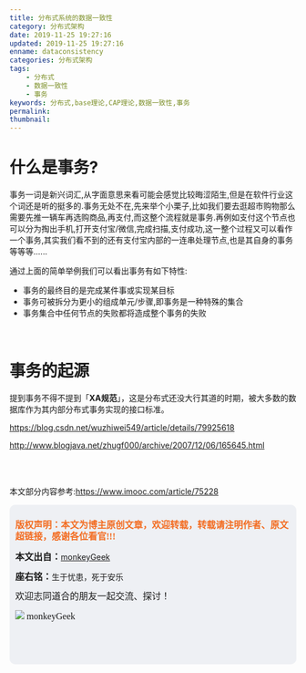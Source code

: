 ```yaml
---
title: 分布式系统的数据一致性
category: 分布式架构
date: 2019-11-25 19:27:16
updated: 2019-11-25 19:27:16
enname: dataconsistency
categories: 分布式架构
tags:
	- 分布式
	- 数据一致性
	- 事务
keywords: 分布式,base理论,CAP理论,数据一致性,事务
permalink:
thumbnail:
---
```


# 什么是事务?

事务一词是新兴词汇,从字面意思来看可能会感觉比较晦涩陌生,但是在软件行业这个词还是听的挺多的.事务无处不在,先来举个小栗子,比如我们要去逛超市购物那么需要先推一辆车再选购商品,再支付,而这整个流程就是事务.<!--more-->再例如支付这个节点也可以分为掏出手机,打开支付宝/微信,完成扫描,支付成功,这一整个过程又可以看作一个事务,其实我们看不到的还有支付宝内部的一连串处理节点,也是其自身的事务等等等......

通过上面的简单举例我们可以看出事务有如下特性:

- 事务的最终目的是完成某件事或实现某目标
- 事务可被拆分为更小的组成单元/步骤,即事务是一种特殊的集合
- 事务集合中任何节点的失败都将造成整个事务的失败

</br>

# 事务的起源

 提到事务不得不提到「**XA规范**」，这是分布式还没大行其道的时期，被大多数的数据库作为其内部分布式事务实现的接口标准。

https://blog.csdn.net/wuzhiwei549/article/details/79925618

http://www.blogjava.net/zhugf000/archive/2007/12/06/165645.html











</br>

</br>

本文部分内容参考:https://www.imooc.com/article/75228

<script>
var _hmt = _hmt || [];
(function() {
  var hm = document.createElement("script");
  hm.src = "https://hm.baidu.com/hm.js?2f798e6b269c8a40f12bef25d7f1876d";
  var s = document.getElementsByTagName("script")[0]; 
  s.parentNode.insertBefore(hm, s);
})();
</script>

<div style="height:260px; background-color:rgb(238,240,244); padding:10px;border-radius:10px;">
    <p style="color:#f36c21;font:bold 16px/20px 'kaiTi';">
      版权声明：本文为博主原创文章，欢迎转载，转载请注明作者、原文超链接，感谢各位看官!!!
    </p>
    <p>
      <span style="font:bold 16px/20px 'kaiTi';">本文出自：</span><a href="https://monkeyGeek369.github.io">monkeyGeek</a> 
    </p>
    <p>
      <span style="font:bold 16px/20px 'kaiTi';">座右铭：</span><span>生于忧患，死于安乐</span> 
    </p>
    <p>
      <span style="font:16px/20px 'kaiTi';">欢迎志同道合的朋友一起交流、探讨！</span> 
    </p>
    <img style="height:auto; width:auto;flot:left;" src="../../../../image/monkey64.png" /><span style="font:16px/20px 'kaiTi';flot:left;">   monkeyGeek</span>


